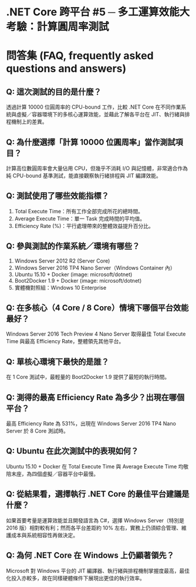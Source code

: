 # .NET Core 跨平台 #5 ─ 多工運算效能大考驗：計算圓周率測試

# 問答集 (FAQ, frequently asked questions and answers)

## Q: 這次測試的目的是什麼？
透過計算 10000 位圓周率的 CPU-bound 工作，比較 .NET Core 在不同作業系統與虛擬／容器環境下的多核心運算效能，並藉此了解各平台在 JIT、執行緒與排程機制上的差異。

## Q: 為什麼選擇「計算 10000 位圓周率」當作測試項目？
計算高位數圓周率會大量佔用 CPU，但幾乎不消耗 I/O 與記憶體，非常適合作為純 CPU-bound 基準測試，能直接觀察執行緒排程與 JIT 編譯效能。

## Q: 測試使用了哪些效能指標？
1. Total Execute Time：所有工作全部完成所花的總時間。  
2. Average Execute Time：單一 Task 完成時間的平均值。  
3. Efficiency Rate (%)：平行處理帶來的整體效益提升百分比。

## Q: 參與測試的作業系統／環境有哪些？
1. Windows Server 2012 R2 (Server Core)  
2. Windows Server 2016 TP4 Nano Server（Windows Container 內）  
3. Ubuntu 15.10 + Docker (image: microsoft/dotnet)  
4. Boot2Docker 1.9 + Docker (image: microsoft/dotnet)  
5. 實體機對照組：Windows 10 Enterprise

## Q: 在多核心（4 Core / 8 Core）情境下哪個平台效能最好？
Windows Server 2016 Tech Preview 4 Nano Server 取得最佳 Total Execute Time 與最高 Efficiency Rate，整體領先其他平台。

## Q: 單核心環境下最快的是誰？
在 1 Core 測試中，最輕量的 Boot2Docker 1.9 提供了最短的執行時間。

## Q: 測得的最高 Efficiency Rate 為多少？出現在哪個平台？
最高 Efficiency Rate 為 531%，出現在 Windows Server 2016 TP4 Nano Server 於 8 Core 測試時。

## Q: Ubuntu 在此次測試中的表現如何？
Ubuntu 15.10 + Docker 在 Total Execute Time 與 Average Execute Time 均敬陪末座，為四個虛擬／容器平台中最慢。

## Q: 從結果看，選擇執行 .NET Core 的最佳平台建議是什麼？
如果首要考量是運算效能並且開發語言為 C#，選擇 Windows Server（特別是 2016 版）相對較有利；然而各平台差距約 10% 左右，實務上仍須綜合管理、維護成本與系統相容性再做決定。

## Q: 為何 .NET Core 在 Windows 上仍顯著領先？
Microsoft 對 Windows 平台的 JIT 編譯器、執行緒與排程機制掌握度最高，最佳化投入亦較多，故在同樣硬體條件下展現出更佳的執行效率。